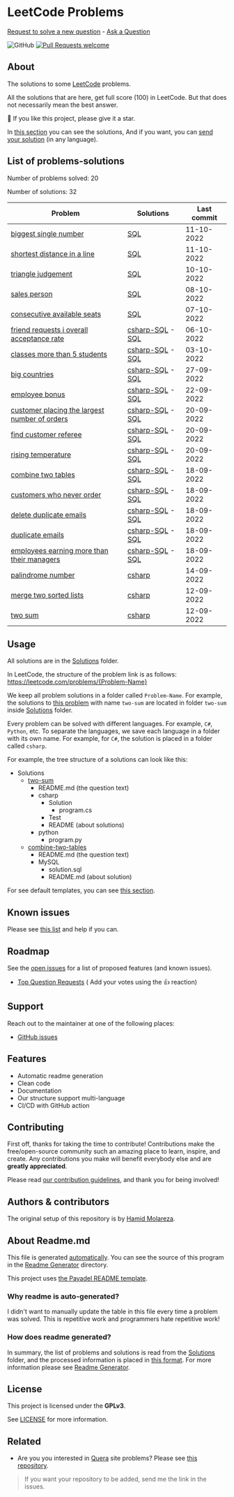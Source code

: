 # LeetCode Problems

<a href="https://github.com/HamidMolareza/LeetCode/issues/new?assignees=&labels=help%20wanted&template=02_SOLVE_REQUEST.md&title=solve%20request%3A+">
Request to solve a new question</a> -
<a href="https://github.com/HamidMolareza/LeetCode/issues/new?assignees=&labels=question&template=04_SUPPORT_QUESTION.md&title=support%3A+">
Ask a Question</a>

![GitHub](https://img.shields.io/github/license/HamidMolareza/LeetCode)
[![Pull Requests welcome](https://img.shields.io/badge/PRs-welcome-ff69b4.svg?style=flat-square)](https://github.com/HamidMolareza/LeetCode/issues?q=is%3Aissue+is%3Aopen+label%3A%22help+wanted%22)

## About

The solutions to some [LeetCode](https://leetcode.com) problems.

All the solutions that are here, get full score (100) in LeetCode. But that does not necessarily mean the best answer.

🌟 If you like this project, please give it a star.

In [this section](#list-of-problems-solutions) you can see the solutions, And if you want, you
can [send your solution](#contributing) (in any language).

## List of problems-solutions

Number of problems solved: 20

Number of solutions: 32

| Problem | Solutions | Last commit |
| ----- | ----- | ----- |
| [biggest single number](https://leetcode.com/problems/biggest-single-number) | [SQL](https://github.com/HamidMolareza/LeetCode/tree/master/Solutions/biggest-single-number/SQL) | 11-10-2022 |
| [shortest distance in a line](https://leetcode.com/problems/shortest-distance-in-a-line) | [SQL](https://github.com/HamidMolareza/LeetCode/tree/master/Solutions/shortest-distance-in-a-line/SQL) | 11-10-2022 |
| [triangle judgement](https://leetcode.com/problems/triangle-judgement) | [SQL](https://github.com/HamidMolareza/LeetCode/tree/master/Solutions/triangle-judgement/SQL) | 10-10-2022 |
| [sales person](https://leetcode.com/problems/sales-person) | [SQL](https://github.com/HamidMolareza/LeetCode/tree/master/Solutions/sales-person/SQL) | 08-10-2022 |
| [consecutive available seats](https://leetcode.com/problems/consecutive-available-seats) | [SQL](https://github.com/HamidMolareza/LeetCode/tree/master/Solutions/consecutive-available-seats/SQL) | 07-10-2022 |
| [friend requests i overall acceptance rate](https://leetcode.com/problems/friend-requests-i-overall-acceptance-rate) | [csharp-SQL](https://github.com/HamidMolareza/LeetCode/tree/master/Solutions/friend-requests-i-overall-acceptance-rate/csharp-SQL) - [SQL](https://github.com/HamidMolareza/LeetCode/tree/master/Solutions/friend-requests-i-overall-acceptance-rate/SQL) | 06-10-2022 |
| [classes more than 5 students](https://leetcode.com/problems/classes-more-than-5-students) | [csharp-SQL](https://github.com/HamidMolareza/LeetCode/tree/master/Solutions/classes-more-than-5-students/csharp-SQL) - [SQL](https://github.com/HamidMolareza/LeetCode/tree/master/Solutions/classes-more-than-5-students/SQL) | 03-10-2022 |
| [big countries](https://leetcode.com/problems/big-countries) | [csharp-SQL](https://github.com/HamidMolareza/LeetCode/tree/master/Solutions/big-countries/csharp-SQL) - [SQL](https://github.com/HamidMolareza/LeetCode/tree/master/Solutions/big-countries/SQL) | 27-09-2022 |
| [employee bonus](https://leetcode.com/problems/employee-bonus) | [csharp-SQL](https://github.com/HamidMolareza/LeetCode/tree/master/Solutions/employee-bonus/csharp-SQL) - [SQL](https://github.com/HamidMolareza/LeetCode/tree/master/Solutions/employee-bonus/SQL) | 22-09-2022 |
| [customer placing the largest number of orders](https://leetcode.com/problems/customer-placing-the-largest-number-of-orders) | [csharp-SQL](https://github.com/HamidMolareza/LeetCode/tree/master/Solutions/customer-placing-the-largest-number-of-orders/csharp-SQL) - [SQL](https://github.com/HamidMolareza/LeetCode/tree/master/Solutions/customer-placing-the-largest-number-of-orders/SQL) | 20-09-2022 |
| [find customer referee](https://leetcode.com/problems/find-customer-referee) | [csharp-SQL](https://github.com/HamidMolareza/LeetCode/tree/master/Solutions/find-customer-referee/csharp-SQL) - [SQL](https://github.com/HamidMolareza/LeetCode/tree/master/Solutions/find-customer-referee/SQL) | 20-09-2022 |
| [rising temperature](https://leetcode.com/problems/rising-temperature) | [csharp-SQL](https://github.com/HamidMolareza/LeetCode/tree/master/Solutions/rising-temperature/csharp-SQL) - [SQL](https://github.com/HamidMolareza/LeetCode/tree/master/Solutions/rising-temperature/SQL) | 20-09-2022 |
| [combine two tables](https://leetcode.com/problems/combine-two-tables) | [csharp-SQL](https://github.com/HamidMolareza/LeetCode/tree/master/Solutions/combine-two-tables/csharp-SQL) - [SQL](https://github.com/HamidMolareza/LeetCode/tree/master/Solutions/combine-two-tables/SQL) | 18-09-2022 |
| [customers who never order](https://leetcode.com/problems/customers-who-never-order) | [csharp-SQL](https://github.com/HamidMolareza/LeetCode/tree/master/Solutions/customers-who-never-order/csharp-SQL) - [SQL](https://github.com/HamidMolareza/LeetCode/tree/master/Solutions/customers-who-never-order/SQL) | 18-09-2022 |
| [delete duplicate emails](https://leetcode.com/problems/delete-duplicate-emails) | [csharp-SQL](https://github.com/HamidMolareza/LeetCode/tree/master/Solutions/delete-duplicate-emails/csharp-SQL) - [SQL](https://github.com/HamidMolareza/LeetCode/tree/master/Solutions/delete-duplicate-emails/SQL) | 18-09-2022 |
| [duplicate emails](https://leetcode.com/problems/duplicate-emails) | [csharp-SQL](https://github.com/HamidMolareza/LeetCode/tree/master/Solutions/duplicate-emails/csharp-SQL) - [SQL](https://github.com/HamidMolareza/LeetCode/tree/master/Solutions/duplicate-emails/SQL) | 18-09-2022 |
| [employees earning more than their managers](https://leetcode.com/problems/employees-earning-more-than-their-managers) | [csharp-SQL](https://github.com/HamidMolareza/LeetCode/tree/master/Solutions/employees-earning-more-than-their-managers/csharp-SQL) - [SQL](https://github.com/HamidMolareza/LeetCode/tree/master/Solutions/employees-earning-more-than-their-managers/SQL) | 18-09-2022 |
| [palindrome number](https://leetcode.com/problems/palindrome-number) | [csharp](https://github.com/HamidMolareza/LeetCode/tree/master/Solutions/palindrome-number/csharp) | 14-09-2022 |
| [merge two sorted lists](https://leetcode.com/problems/merge-two-sorted-lists) | [csharp](https://github.com/HamidMolareza/LeetCode/tree/master/Solutions/merge-two-sorted-lists/csharp) | 12-09-2022 |
| [two sum](https://leetcode.com/problems/two-sum) | [csharp](https://github.com/HamidMolareza/LeetCode/tree/master/Solutions/two-sum/csharp) | 12-09-2022 |


## Usage

All solutions are in the [Solutions](Solutions) folder.

In LeetCode, the structure of the problem link is as follows: https://leetcode.com/problems/{Problem-Name}

We keep all problem solutions in a folder called `Problem-Name`. For example, the solutions
to [this problem](https://leetcode.com/problems/two-sum/) with name `two-sum` are located in folder `two-sum`
inside [Solutions](Solutions/two-sum) folder.

Every problem can be solved with different languages. For example, `C#`, `Python`, etc. To separate the languages, we
save each language in a folder with its own name. For example, for `C#`, the solution is placed in a folder
called `csharp`.

For example, the tree structure of a solutions can look like this:

- Solutions
    - [two-sum](https://github.com/HamidMolareza/LeetCode/tree/master/Solutions/two-sum)
        - README.md (the question text)
        - csharp
          - Solution
            - program.cs
          - Test
          - README (about solutions)
        - python
          - program.py
    - [combine-two-tables](https://github.com/HamidMolareza/LeetCode/tree/master/Solutions/combine-two-tables/MySQL)
      - README.md (the question text)
      - MySQL
        - solution.sql
        - README.md (about solution)

For see default templates, you can see [this section](Templates).

## Known issues

Please see [this list](https://github.com/HamidMolareza/LeetCode/issues) and help if you can.

## Roadmap

See the [open issues](https://github.com/HamidMolareza/LeetCode/issues) for a list of proposed features (and known
issues).

- [Top Question Requests](https://github.com/HamidMolareza/LeetCode/issues?q=label%3Aenhancement+is%3Aopen+sort%3Areactions-%2B1-desc) (
  Add your votes using the 👍 reaction)

## Support

Reach out to the maintainer at one of the following places:

- [GitHub issues](https://github.com/HamidMolareza/LeetCode/issues/new?assignees=&labels=question&template=04_SUPPORT_QUESTION.md&title=support%3A+)

## Features

- Automatic readme generation
- Clean code
- Documentation
- Our structure support multi-language
- CI/CD with GitHub action

## Contributing

First off, thanks for taking the time to contribute! Contributions make the free/open-source community such an
amazing place to learn, inspire, and create. Any contributions you make will benefit everybody else and are **greatly
appreciated**.

Please read [our contribution guidelines](docs/CONTRIBUTING.md), and thank you for being involved!

## Authors & contributors

The original setup of this repository is by [Hamid Molareza](https://github.com/HamidMolareza).

## About Readme.md

This file is generated [automatically](.github/workflows/update-readme.yml). You can see the source of this program in
the [Readme Generator](ReadmeGenerator) directory.

This project uses [the Payadel README template](https://github.com/Payadel/Readme/).

### Why readme is auto-generated?

I didn't want to manually update the table in this file every time a problem was solved. This is repetitive work and
programmers hate repetitive work!

### How does readme generated?

In summary, the list of problems and solutions is read from the [Solutions](Solutions) folder, and the processed
information is placed in [this format](ReadmeGenerator/Data/ReadmeTemplate.md).
For more information please see [Readme Generator](ReadmeGenerator).

## License

This project is licensed under the **GPLv3**.

See [LICENSE](LICENSE) for more information.

## Related

- Are you you interested in [Quera](quera.org) site problems? Please see [this repository](https://github.com/HamidMolareza/QueraProblems).


> If you want your repository to be added, send me the link in the issues.
